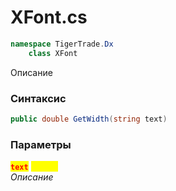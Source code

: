 
# XFont.cs
```csharp
namespace TigerTrade.Dx  
    class XFont
```

Описание

### Синтаксис
```csharp
public double GetWidth(string text)
```

### Параметры  
<mark style="color:red;">**`text`**</mark> <mark style="color:yellow;">`string`</mark>  
 *Описание*  
  

                    
                    